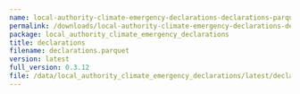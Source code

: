```yaml
---
name: local-authority-climate-emergency-declarations-declarations-parquet
permalink: /downloads/local-authority-climate-emergency-declarations-declarations-parquet/latest
package: local_authority_climate_emergency_declarations
title: declarations
filename: declarations.parquet
version: latest
full_version: 0.3.12
file: /data/local_authority_climate_emergency_declarations/latest/declarations.parquet
---
```

